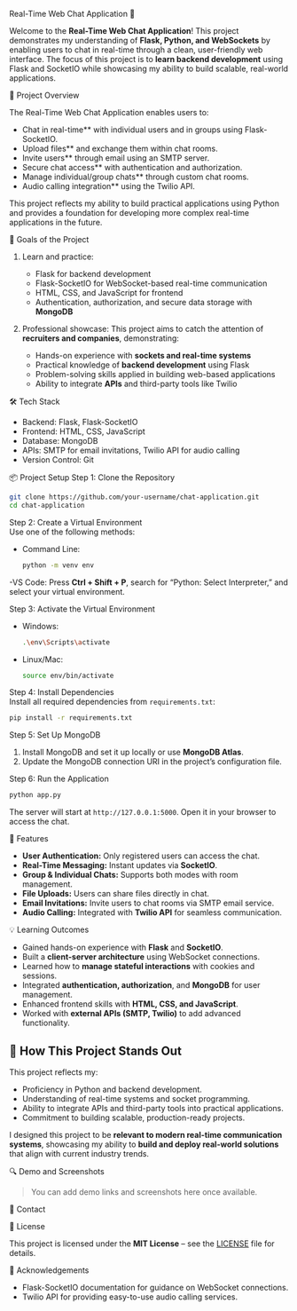 
 Real-Time Web Chat Application 💬

Welcome to the **Real-Time Web Chat Application**! This project demonstrates my understanding of **Flask, Python, and WebSockets** by enabling users to chat in real-time through a clean, user-friendly web interface. The focus of this project is to **learn backend development** using Flask and SocketIO while showcasing my ability to build scalable, real-world applications.

🚀 Project Overview  

The Real-Time Web Chat Application enables users to:  
- Chat in real-time** with individual users and in groups using Flask-SocketIO.  
- Upload files** and exchange them within chat rooms.  
- Invite users** through email using an SMTP server.  
- Secure chat access** with authentication and authorization.  
- Manage individual/group chats** through custom chat rooms.  
- Audio calling integration** using the Twilio API.  

This project reflects my ability to build practical applications using Python and provides a foundation for developing more complex real-time applications in the future.

 🎯 Goals of the Project

1. Learn and practice:
   - Flask for backend development  
   - Flask-SocketIO for WebSocket-based real-time communication  
   - HTML, CSS, and JavaScript for frontend  
   - Authentication, authorization, and secure data storage with **MongoDB**  

2. Professional showcase:
   This project aims to catch the attention of **recruiters and companies**, demonstrating:
   - Hands-on experience with **sockets and real-time systems**  
   - Practical knowledge of **backend development** using Flask  
   - Problem-solving skills applied in building web-based applications  
   - Ability to integrate **APIs** and third-party tools like Twilio  

🛠️ Tech Stack

- Backend: Flask, Flask-SocketIO  
- Frontend: HTML, CSS, JavaScript  
- Database: MongoDB  
- APIs: SMTP for email invitations, Twilio API for audio calling  
- Version Control: Git  

📦 Project Setup
 Step 1: Clone the Repository  
```bash
git clone https://github.com/your-username/chat-application.git
cd chat-application
```

Step 2: Create a Virtual Environment  
Use one of the following methods:  
- Command Line: 
  ```bash
  python -m venv env
  ```
-VS Code:
  Press **Ctrl + Shift + P**, search for “Python: Select Interpreter,” and select your virtual environment.

 Step 3: Activate the Virtual Environment  
- Windows:
  ```bash
  .\env\Scripts\activate
  ```
- Linux/Mac:
  ```bash
  source env/bin/activate
  ```

 Step 4: Install Dependencies  
Install all required dependencies from `requirements.txt`:  
```bash
pip install -r requirements.txt
```

 Step 5: Set Up MongoDB  
1. Install MongoDB and set it up locally or use **MongoDB Atlas**.  
2. Update the MongoDB connection URI in the project’s configuration file.

 Step 6: Run the Application  
```bash
python app.py
```

The server will start at `http://127.0.0.1:5000`. Open it in your browser to access the chat.

 🌟 Features

- **User Authentication:** Only registered users can access the chat.  
- **Real-Time Messaging:** Instant updates via **SocketIO**.  
- **Group & Individual Chats:** Supports both modes with room management.  
- **File Uploads:** Users can share files directly in chat.  
- **Email Invitations:** Invite users to chat rooms via SMTP email service.  
- **Audio Calling:** Integrated with **Twilio API** for seamless communication.  


💡 Learning Outcomes

- Gained hands-on experience with **Flask** and **SocketIO**.  
- Built a **client-server architecture** using WebSocket connections.  
- Learned how to **manage stateful interactions** with cookies and sessions.  
- Integrated **authentication, authorization**, and **MongoDB** for user management.  
- Enhanced frontend skills with **HTML, CSS, and JavaScript**.  
- Worked with **external APIs (SMTP, Twilio)** to add advanced functionality.  


## 🎯 How This Project Stands Out  

This project reflects my:  
- Proficiency in Python and backend development.  
- Understanding of real-time systems and socket programming.  
- Ability to integrate APIs and third-party tools into practical applications.  
- Commitment to building scalable, production-ready projects.  

I designed this project to be **relevant to modern real-time communication systems**, showcasing my ability to **build and deploy real-world solutions** that align with current industry trends.  

🔍 Demo and Screenshots  
> You can add demo links and screenshots here once available.

 📧 Contact


 📝 License

This project is licensed under the **MIT License** – see the [LICENSE](LICENSE) file for details.

 🙌 Acknowledgements  

- Flask-SocketIO documentation for guidance on WebSocket connections.  
- Twilio API for providing easy-to-use audio calling services.  

